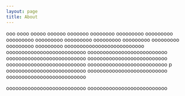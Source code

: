 ```yaml
---
layout: page
title: About
---
```


ooo
oooo
ooooo
oooooo
ooooooo
oooooooo
ooooooooo
ooooooooo
ooooooooo
ooooooooo
ooooooooo
ooooooooo
ooooooooo
ooooooooo
ooooooooo
ooooooooo
oooooooooooooooooooooooooo
oooooooooooooooooooooooooo
oooooooooooooooooooooooooo
oooooooooooooooooooooooooo
oooooooooooooooooooooooooo
oooooooooooooooooooooooooo
oooooooooooooooooooooooooo
p
oooooooooooooooooooooooooo
oooooooooooooooooooooooooo
oooooooooooooooooooooooooo


oooooooooooooooooooooooooo
oooooooooooooooooooooooooo
